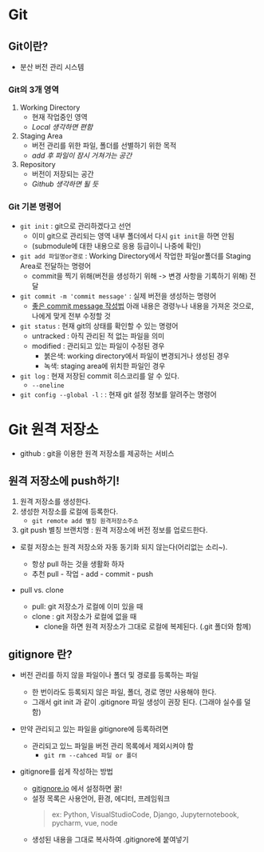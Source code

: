 # Git

## Git이란?
 - 분산 버전 관리 시스템

### Git의 3개 영역

1. Working Directory
    * 현재 작업중인 영역
    * *Local 생각하면 편함*
2. Staging Area
    * 버전 관리를 위한 파일, 폴더를 선별하기 위한 목적
    * *add 후 파일이 잠시 거쳐가는 공간*
3. Repository
    * 버전이 저장되는 공간
    * *Github 생각하면 될 듯*

### Git 기본 명령어

* `git init` : git으로 관리하겠다고 선언
    * 이미 git으로 관리되는 영역 내부 폴더에서 다시 `git init`을 하면 안됨
    * (submodule에 대한 내용으로 응용 등급이니 나중에 확인)
* `git add 파일명or경로` : Working Directory에서 작업한 파일or폴더를 Staging Area로 전달하는 명령어  
    * commit을 찍기 위해(버전을 생성하기 위해 -> 변경 사항을 기록하기 위해) 전달
* `git commit -m 'commit message'` : 실제 버전을 생성하는 명령어
    * [좋은 commit message 작성법](./commit_message_rule.md)
    아래 내용은 경령누나 내용을 가져온 것으로, 나에게 맞게 전부 수정할 것
* `git status` : 현재 git의 상태를 확인할 수 있는 명령어
    * untracked : 아직 관리된 적 없는 파일을 의미
    * modified : 관리되고 있는 파일이 수정된 경우
        * 붉은색: working directory에서 파일이 변경되거나 생성된 경우
        * 녹색: staging area에 위치한 파일인 경우
* `git log` : 현재 저장된 commit 히스코리를 알 수 있다.
    * `--oneline`
* `git config --global -l` : : 현재 git 설정 정보를 알려주는 명령어


# Git 원격 저장소

* github : git을 이용한 원격 저장소를 제공하는 서비스

## 원격 저장소에 push하기!

1. 원격 저장소를 생성한다.
2. 생성한 저장소를 로컬에 등록한다.
    * `git remote add 별칭 원격저장소주소`
3. git push 별칭 브랜치명 : 원격 저장소에 버전 정보를 업로드한다.

* 로컬 저장소는 원격 저장소와 자동 동기화 되지 않는다(어리없는 소리~).
    * 항상 pull 하는 것을 생활화 하자
    * 추천 pull - 작업 - add - commit - push

* pull vs. clone
    * pull: git 저장소가 로컬에 이미 있을 때
    * clone : git 저장소가 로컬에 없을 때
        * clone을 하면 원격 저장소가 그대로 로컬에 복제된다. (.git 폴더와 함께)
## gitignore 란?
* 버전 관리를 하지 않을 파일이나 폴더 및 경로를 등록하는 파일
    * 한 번이라도 등록되지 않은 파일, 폴더, 경로 명만 사용해야 한다.
    * 그래서 git init 과 같이 .gitignore 파일 생성이 권장 된다. (그래야 실수를 덜 함)
* 만약 관리되고 있는 파일을 gitignore에 등록하려면
    * 관리되고 있느 파일을 버전 관리 목록에서 제외시켜야 함
        * `git rm --cahced 파일 or 폴더`

* gitignore를 쉽게 작성하는 방법
    * [gitignore.io](https://www.toptal.com/developers/gitignore/) 에서 설정하면 꿀!
    * 설정 목록은 사용언어, 환경, 에디터, 프레임워크
        > ex: Python, VisualStudioCode, Django, Jupyternotebook, pycharm, vue, node
    * 생성된 내용을 그대로 복사하여 .gitignore에 붙여넣기